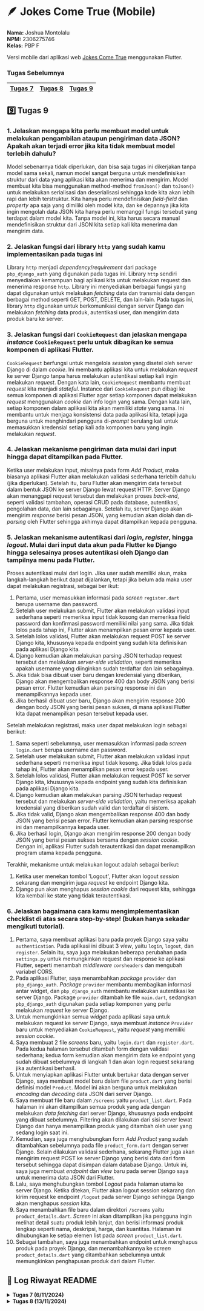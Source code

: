 # 🪶 Jokes Come True (Mobile)
**Nama:**   Joshua Montolalu<br>
**NPM:**    2306275746<br>
**Kelas:**  PBP F<br>

Versi mobile dari aplikasi web [Jokes Come True](https://github.com/HamletJr/jokes-come-true) menggunakan Flutter.

### Tugas Sebelumnya
| [Tugas 7](#7️⃣-tugas-7) | [Tugas 8](#8️⃣-tugas-8) | [Tugas 9](#9️⃣-tugas-9)
| - | - | - |

## 9️⃣ Tugas 9
### 1. Jelaskan mengapa kita perlu membuat model untuk melakukan pengambilan ataupun pengiriman data JSON? Apakah akan terjadi error jika kita tidak membuat model terlebih dahulu?
Model sebenarnya tidak diperlukan, dan bisa saja tugas ini dikerjakan tanpa model sama sekali, namun model sangat berguna untuk mendefinisikan struktur dari data yang aplikasi kita akan menerima dan mengirim. Model membuat kita bisa menggunakan method-method `fromJson()` dan `toJson()` untuk melakukan serialisasi dan deserialisasi sehingga kode kita akan lebih rapi dan lebih terstruktur. Kita hanya perlu mendefinisikan *field-field* dan *property* apa saja yang dimiliki oleh model kita, dan ke depannya jika kita ingin mengolah data JSON kita hanya perlu memanggil fungsi tersebut yang terdapat dalam model kita. Tanpa model ini, kita harus secara manual mendefinisikan struktur dari JSON kita setiap kali kita menerima dan mengirim data.

### 2. Jelaskan fungsi dari library `http` yang sudah kamu implementasikan pada tugas ini
Library `http` menjadi *dependency*/*requirement* dari package `pbp_django_auth` yang digunakan pada tugas ini. Library `http` sendiri menyediakan kemampuan bagi aplikasi kita untuk melakukan request dan menerima response `http`. Library ini menyediakan berbagai fungsi yang dapat digunakan untuk melakukan *fetching* data dan transmisi data dengan berbagai method seperti GET, POST, DELETE, dan lain-lain. Pada tugas ini, library `http` digunakan untuk berkomunikasi dengan server Django dan melakukan *fetching* data produk, autentikasi user, dan mengirim data produk baru ke server. 

### 3. Jelaskan fungsi dari `CookieRequest` dan jelaskan mengapa *instance* `CookieRequest` perlu untuk dibagikan ke semua komponen di aplikasi Flutter.
`CookieRequest` berfungsi untuk mengelola *session* yang disetel oleh server Django di dalam *cookie*. Ini membantu aplikasi kita untuk melakukan *request* ke server Django tanpa harus melakukan autentikasi setiap kali ingin melakukan *request*. Dengan kata lain, `CookieRequest` membantu membuat *request* kita menjadi *stateful*. Instance dari `CookieRequest` pun dibagi ke semua komponen di aplikasi Flutter agar setiap komponen dapat melakukan *request* menggunakan *cookie* dan info login yang sama. Dengan kata lain, setiap komponen dalam aplikasi kita akan memiliki *state* yang sama. Ini membantu untuk menjaga konsistensi data pada aplikasi kita, tetapi juga berguna untuk menghindari pengguna di-*prompt* berulang kali untuk memasukkan kredensial setiap kali ada komponen baru yang ingin melakukan *request*.

### 4. Jelaskan mekanisme pengiriman data mulai dari input hingga dapat ditampilkan pada Flutter.
Ketika user melakukan input, misalnya pada form *Add Product*, maka biasanya aplikasi Flutter akan melakukan validasi sederhana terlebih dahulu (jika diperlukan). Setelah itu, baru Flutter akan mengirim data tersebut dalam bentuk JSON ke server Django lewat request HTTP. Server Django akan menanggapi request tersebut dan melakukan proses *back-end*, seperti validasi tambahan, operasi CRUD pada database, autentikasi, pengolahan data, dan lain sebagainya. Setelah itu, server Django akan mengirim *response* berisi pesan JSON, yang kemudian akan diolah dan di-*parsing* oleh Flutter sehingga akhirnya dapat ditampilkan kepada pengguna.

### 5. Jelaskan mekanisme autentikasi dari *login*, *register*, hingga *logout*. Mulai dari input data akun pada Flutter ke Django hingga selesainya proses autentikasi oleh Django dan tampilnya menu pada Flutter.
Proses autentikasi mulai dari login. Jika user sudah memiliki akun, maka langkah-langkah berikut dapat dijalankan, tetapi jika belum ada maka user dapat melakukan registrasi, sebagai ber  ikut:
1. Pertama, user memasukkan informasi pada *screen* `register.dart` berupa username dan password. 
2. Setelah user melakukan submit, Flutter akan melakukan validasi input sederhana seperti memeriksa input tidak kosong dan memeriksa field password dan konfirmasi password memiliki nilai yang sama. Jika tidak lolos pada tahap ini, Flutter akan menampilkan pesan error kepada user.
3. Setelah lolos validasi, Flutter akan melakukan request POST ke server Django kita, khususnya kepada endpoint yang sudah kita definisikan pada aplikasi Django kita.
4. Django kemudian akan melakukan parsing JSON terhadap request tersebut dan melakukan *server-side validation*, seperti memeriksa apakah username yang diinginkan sudah terdaftar dan lain sebagainya.
5. Jika tidak bisa dibuat user baru dengan kredensial yang diberikan, Django akan mengembalikan response 400 dan body JSON yang berisi pesan error. Flutter kemudian akan parsing response ini dan menampilkannya kepada user.
6. Jika berhasil dibuat user baru, Django akan mengirim response 200 dengan body JSON yang berisi pesan sukses, di mana aplikasi Flutter kita dapat menampilkan pesan tersebut kepada user.

Setelah melakukan registrasi, maka user dapat melakukan login sebagai berikut:
1. Sama seperti sebelumnya, user memasukkan informasi pada *screen* `login.dart` berupa username dan password.
2. Setelah user melakukan submit, Flutter akan melakukan validasi input sederhana seperti memeriksa input tidak kosong. Jika tidak lolos pada tahap ini, Flutter akan menampilkan pesan error kepada user.
3. Setelah lolos validasi, Flutter akan melakukan request POST ke server Django kita, khususnya kepada endpoint yang sudah kita definisikan pada aplikasi Django kita.
4. Django kemudian akan melakukan parsing JSON terhadap request tersebut dan melakukan *server-side validation*, yaitu memeriksa apakah kredensial yang diberikan sudah valid dan terdaftar di sistem.
5. Jika tidak valid, Django akan mengembalikan response 400 dan body JSON yang berisi pesan error. Flutter kemudian akan parsing response ini dan menampilkannya kepada user.
6. Jika berhasil login, Django akan mengirim response 200 dengan body JSON yang berisi pesan sukses bersama dengan *session cookie*. Dengan ini, aplikasi Flutter sudah terautentikasi dan dapat menampilkan program utama kepada pengguna.

Terakhir, mekanisme untuk melakukan logout adalah sebagai berikut:
1. Ketika user menekan tombol 'Logout', Flutter akan logout *session* sekarang dan mengirim juga *request* ke endpoint Django kita.
2. Django pun akan menghapus *session cookie* dari request kita, sehingga kita kembali ke state yang tidak terautentikasi.

### 6. Jelaskan bagaimana cara kamu mengimplementasikan checklist di atas secara step-by-step! (bukan hanya sekadar mengikuti tutorial).
1. Pertama, saya membuat aplikasi baru pada proyek Django saya yaitu `authentication`. Pada aplikasi ini dibuat 3 *view*, yaitu `login`, `logout`, dan `register`. Selain itu, saya juga melakukan beberapa perubahan pada `settings.py` untuk memungkinkan request dan response ke aplikasi Flutter, seperti menambah *middleware* `corsheaders` dan mengubah variabel CORS.
2. Pada aplikasi Flutter, saya menambahkan *package* `provider` dan `pbp_django_auth`. *Package* `provider` membantu membagikan informasi antar widget, dan `pbp_django_auth` membantu melakukan autentikasi ke server Django. Package `provider` ditambah ke file `main.dart`, sedangkan `pbp_django_auth` digunakan pada setiap komponen yang perlu melakukan *request* ke server Django.
3. Untuk memungkinkan semua *widget* pada aplikasi saya untuk melakukan request ke server Django, saya membuat *instance* `Provider` baru untuk menyediakan `CookieRequest`, yaitu *request* yang memiliki *session cookie*. 
4. Saya membuat 2 file *screens* baru, yaitu `login.dart` dan `register.dart`. Pada kedua halaman tersebut ditambah form dengan validasi sederhana; kedua form kemudian akan mengirim data ke endpoint yang sudah dibuat sebelumnya di langkah 1 dan akan login request sekarang jika autentikasi berhasil.
5. Untuk menyiapkan aplikasi Flutter untuk bertukar data dengan server Django, saya membuat model baru dalam file `product.dart` yang berisi definisi model `Product`. Model ini akan berguna untuk melakukan *encoding* dan *decoding* data JSON dari server Django.
6. Saya membuat file baru dalam `/screens` yaitu `product_list.dart`. Pada halaman ini akan ditampilkan semua produk yang ada dengan melakukan *data fetching* dari server Django, khususnya pada endpoint yang dibuat sebelumnya. Filtering akan dilakukan dari sisi server lewat Django dan hanya menampilkan produk yang ditambah oleh user yang sedang login saat ini.
7. Kemudian, saya juga menghubungkan form *Add Product* yang sudah ditambahkan sebelumnya pada file `product_form.dart` dengan server Django. Selain dilakukan validasi sederhana, sekarang Flutter juga akan mengirim request POST ke server Django yang berisi data dari form tersebut sehingga dapat disimpan dalam database Django. Untuk ini, saya juga membuat *endpoint* dan *view* baru pada server Django saya untuk menerima data JSON dari Flutter.
8. Lalu, saya menghubungkan tombol *Logout* pada halaman utama ke server Django. Ketika ditekan, Flutter akan logout session sekarang dan kirim request ke endpoint `/logout` pada server Django sehingga Django akan menghapus *session* kita.
9. Saya menambahkan file baru dalam direktori `/screens` yaitu `product_details.dart`. *Screen* ini akan ditampilkan jika pengguna ingin melihat detail suatu produk lebih lanjut, dan berisi informasi produk lengkap seperti nama, deskripsi, harga, dan kuantitas. Halaman ini dihubungkan ke setiap elemen list pada *screen* `product_list.dart`.
10. Sebagai tambahan, saya juga menambahkan endpoint untuk menghapus produk pada proyek Django, dan menambahkannya ke *screen* `product_details.dart` yang ditambahkan sebelumnya untuk memungkinkan penghapusan produk dari dalam Flutter.


## 📜 Log Riwayat README

<details>
<summary><b>Tugas 7 (6/11/2024)</b></summary>

## 7️⃣ Tugas 7
### 1. Jelaskan apa yang dimaksud dengan *stateless widget* dan *stateful widget*, dan jelaskan perbedaan dari keduanya.
- ***Stateless widget***<br>
*Stateless widget* adalah *widget* yang tidak memiliki *state*. Dengan kata lain, *widget* dalam kategori ini tidak dapat berubah selama penggunaan aplikasi. Ini membuat *stateless widget* cocok untuk konten statis yang tidak akan berubah. Contoh *widget* yang *stateless* adalah `Icon` dan `Text`.

- ***Stateful widget***<br>
Stateful widget adalah *widget* yang memiliki *state*. Berbeda dengan *stateless widget*, *widget* jenis ini dapat berubah secara dinamis selama penggunaan aplikasi, baik itu deskripsinya maupun *property* lain, lewat objek `State` yang dimilikinya. Contohnya adalah widget `Slider`, yang dapat berubah penampilannya ketika digeser oleh pengguna, `Radio`, `Form`, `TextField`, dan lain sebagainya. 

### 2. Sebutkan *widget* apa saja yang kamu gunakan pada proyek ini dan jelaskan fungsinya.
Beberapa *widget* yang saya buat pada proyek ini adalah:
1. `MyApp`: Merupakan *widget* dasar (`MaterialApp`) yang menampung semua *widget* lain pada aplikasi. 
2. `MyHomepage`: Merupakan *widget* yang akan menampilkan *view homepage*.
3. `InfoCard`: Merupakan *widget* yang menampilkan `Card` yang berisi informasi seperti NPM, nama, dan kelas.
4. `ItemCard`: Merupakan *widget* yang menampung `InkWell` yang jika ditekan akan menampilkan `SnackBar`. 

Selain itu, *widget* di atas menggunakan beberapa *widget* dari Flutter, yaitu:
1. `MaterialApp`: *Widget* yang menjadi basis dari sebuah Material app.
2. `Scaffold`: *Widget* yang mengimplementasikan struktur *layout* dasar dari Material Design.
3. `AppBar`: *Widget* yang berada pada posisi atas aplikasi dan memiliki *toolbar* yang dapat memuat *widget* lain. Pada aplikasi ini, `AppBar` hanya menampilkan judul aplikasi. 
4. `Text`: *Widget* yang menampilkan teks di layar.
5. `TextStyle`: *Widget* yang mengandung *property style* dari teks, seperti *font size*, *weight*, dan warna.
6. `Icons`: *Widget* yang menampilkan ikon *built-in* dari Flutter.
7. `Row`: *Widget* yang dapat menyusun *widget* lain secara horizontal dalam baris.
8. `Column`: *Widget* yang dapat menyusun *widget* lain secara vertikal dalam kolom.
9. `SizedBox`: *Widget* yang memiliki bentuk kotak dengan tinggi dan lebar tertentu.
10. `Padding`: *Widget* yang memberikan *padding* pada *widget* lain.
11. `EdgeInsets`: *Widget* yang dapat digabungkan dengan `Padding` untuk memberi jarak dalam *widget*. 
12. `GridView`: *Widget* yang dapat menyusun *widget* lain dalam bentuk *grid*.
13. `Center`: *Widget* yang dapat memposisikan *widget* lain di tengah.
14. `Card`: *Widget* yang berbentuk segiempat dan dapat berisi sekumpulan informasi dan *action*. 
15. `Container`: *Widget* yang dapat menampung *widget* lain dengan *padding*, *margin*, tinggi, dan lebar tertentu. `Container` juga dapat mendefinisikan *property* lain pada *child* seperti penampilan (*painting*).
16. `MediaQuery`: *Widget* yang dapat di-*query* untuk mendapatkan informasi tentang *media* di mana aplikasi kita sedang berjalan, misalnya ukuran layar *media*-nya.
17. `InkWell`: *Widget* yang *responsive* terhadap sentuhan layar dan menampilkan animasi "ink" yang memenuhi *widget ancestor*-nya ketika ditekan.
18. `ScaffoldMessenger`: *Widget* yang mengatur *widget* `SnackBar` lain.
19. `SnackBar`: *Widget* yang menampilkan pesan singkat di posisi bawah aplikasi.

### 3. Apa fungsi dari `setState()`? Jelaskan variabel apa saja yang dapat terdampak dengan fungsi tersebut.
Fungsi `setState()` berfungsi untuk memberi tahu Flutter bahwa sebuah *widget stateful* telah berubah *state*-nya sehingga perlu di-*render* ulang oleh Flutter. Fungsi `setState()` sendiri dapat mengubah variabel-variabel yang dimiliki oleh sebuah *widget* (misalnya variabel `counter` pada *demo* Flutter yang dapat di-*increment* ketika ditekan) atau variabel-variabel lainnya yang menjadi bagian dari objek `State` dan digunakan dalam method `build()`.

### 4. Jelaskan perbedaan antara `const` dengan `final`.
`const` dan `final` sama-sama digunakan untuk menandakan sebuah variabel yang tidak dapat diganti. Namun, `const` sendiri merupakan sebuah *compile-time constant*, yang berarti nilai pada sebuah variabel `const` **harus** diketahui saat kode ingin di-*compile*. Sementara itu, `final` digunakan untuk variabel yang nilainya hanya diketahui pada *runtime*, yang artinya nilainya diketahui ketika kodenya dijalankan. Salah satu contoh di mana `const` dapat digunakan adalah untuk mendefinisikan konstanta matematika seperti berikut:
```Dart
const pi = 3.14;        // Memiliki nilai jelas saat compile time
const tau = 2 * pi;     // Dapat dihitung saat compile-time karena menggunakan variabel const lain
```
Salah satu contoh di mana `const` **tidak** dapat digunakan adalah sebagai berikut:
```Dart
const date = DateTime.now();    // Ini akan memberikan error karena variabel date hanya dapat diketahui nilainya setelah DateTime.now() dijalankan

final date = DateTime.now();    // Pada kasus ini, keyword final harus digunakan karena final memperbolehkan nilai suatu variabel diinisialisasi pada saat runtime
```
Selain kedua contoh di atas, ada juga beberapa perbedaan lain antara `const` dan `final`. Misalnya, `const` tidak dapat digunakan untuk *instance variable*, sedangkan `final` bisa. Kemudian, objek yang diinisialisasi ke variabel `const` otomatis akan bersifat `const` juga, bersama dengan semua elemen dan *field* di dalamnya, sehingga objek tersebut bersifat sepenuhnya *immutable*. Sementara itu, objek yang diinisialisasi ke variabel `final` tidak otomatis bersifat `final`, sehingga walaupun variabel itu sendiri tidak bisa diubah, isi dari objek yang disimpan dapat berubah, seperti *field*-nya dan lain-lain. 

### 5. Jelaskan bagaimana cara kamu mengimplementasikan checklist-checklist di atas.
1. Pertama, saya membuat proyek Flutter baru dengan perintah `flutter create jokes_come_true`.
2. Kemudian, saya merapikan struktur proyek dengan memisahkan isi file `main.dart` menjadi file sendiri, yaitu `menu.dart`. Ini dilakukan untuk memisahkan *logic* untuk komponen aplikasi yang berbeda-beda agar lebih rapi dan mudah di-*maintain*.
3. Saya mengubah judul dari aplikasi di `main.dart` menjadi *Jokes Come True*.
4. Pada file `menu.dart`, saya menambah *widget stateless* baru yaitu `MyHomepage` untuk menyimpan *widget-widget* lain yang akan digunakan pada *view homepage*.
5. Saya menambah *widget* `InfoCard` untuk menyimpan informasi NPM, kelas, dan nama. *Widget* ini menggunakan widget `Card` dan `Text` dari Flutter.
6. Kemudian, saya menambah *widget* `ItemCard` yang akan menyimpan tombol-tombol yang dapat ditekan. *Widget* ini menggunakan *widget* `InkWell` dari Flutter dan ditambah ikon dan teks yang sesuai. Selain itu, ada *property* `onTap` yang akan menampilkan `SnackBar` yang berisi pesan ketika tombol ditekan. Untuk mengatur isi dari setiap `ItemCard`, dibuat *class* baru yaitu `ItemHomepage`. *Class* ini mengandung 3 *instance variable*: ikon, teks, dan warna. Nantinya, `ItemCard` akan menerima sebuah *instance* `ItemHomepage` agar isinya dapat disesuaikan dengan yang diinginkan. Saya membuat tiga tombol untuk melihat produk, menambah produk, dan logout dengan warna biru, hijau, dan merah berturut-turut.
7. Widget `ItemCard` dan `InfoCard` ditambahkan ke `MyHomepage` dan disusun menggunakan `Row`, `Column`, dan `GridView`. Posisi diatur menggunakan `Padding` dan *property-property* lain yang sesuai.
8. Saya membuat repositori baru di GitHub dan melakukan *add-commit-push*.

🕛 **Terakhir di-*update*:** 5 November 2024
</details>

<details>
<summary><b>Tugas 8 (13/11/2024)</b></summary>

## 8️⃣ Tugas 8
### 1. Apa kegunaan `const` di Flutter? Jelaskan apa keuntungan ketika menggunakan `const` pada kode Flutter. Kapan sebaiknya kita menggunakan `const`, dan kapan sebaiknya tidak digunakan?
Seperti yang pernah disebut sebelumnya, `const` dalam Flutter berguna untuk menetapkan sebuah *compile-time constant*, atau konstanta yang diketahui saat di-*compile*. Ini berguna ketika kita ingin memberitahu Flutter bahwa suatu variabel tidak akan berubah nilainya selama berjalannya program kita. Misalnya, pada `menu.dart`, digunakan *widget* `Text` untuk judul `AppBar` yang didefinisikan sebagai berikut:
```Dart
return Scaffold(
    appBar: AppBar(
    title: const Text(
        'Jokes Come True',
        style: TextStyle(
        color: Colors.white,
        fontWeight: FontWeight.bold,
        ),
    ),
    ...
    ),
)
```
Pada contoh di atas, diberi modifier `const` pada `Text` sehingga *property* `title` pada `AppBar` akan selalu merupakan sebuah *widget* `Text`. Tidak hanya itu, `const` menjamin bahwa isi variabel tersebut (*property*-nya) tidak akan berubah juga selama berjalannya aplikasi. Ini berarti isi *widget* `Text` juga tidak akan berubah, baik itu teksnya, *style*-nya, *color*-nya, dan semua *property* lainnya. Keuntungan menggunakan `const` dalam Flutter adalah Flutter tidak perlu melakukan *render* atau *build* ulang terhadap *widget* tersebut karena pasti tidak berubah. Selain itu, `const` juga mencegah kita dan developer lain untuk mengubah tanpa sengaja *widget* atau variabel yang seharusnya tidak berubah. `const` sebaiknya digunakan untuk *widget-widget* dan variabel-variabel yang **tidak diharapkan untuk berubah nilai-nya, khususnya saat di-*compile***. Seperti contoh di atas, judul dari aplikasi saya seharusnya tetap *Jokes Come True* selama berjalannya aplikasi, sehingga diberi modifier `const`. Sebaliknya, `const` tidak dapat digunakan untuk variabel yang tidak diketahui nilainya saat di-*compile* (gunakan `final` untuk *run-time constant*) atau variabel yang akan berubah terus, seperti *counter* pada demo Flutter.

### 2. Jelaskan dan bandingkan penggunaan *Column* dan *Row* pada Flutter. Berikan contoh implementasi dari masing-masing layout widget ini!
*Widget* `Column` digunakan untuk menyusun *widget* lain secara vertikal, sedangkan `Row` digunakan untuk menyusun elemen secara horizontal. Masing-masing elemen memiliki `mainAxisAlignment` (yang mengatur penempatan sejajar dengan arah masing-masing) dan `crossAxisAlignment` (yang mengatur penempatan secara tegak lurus dengan arah masing-masing).

Untuk contoh implementasinya ada dalam `menu.dart`, yaitu:
```Dart
child: Column(
        crossAxisAlignment: CrossAxisAlignment.center,
        children: [
        Row(                            // Elemen kolom ke-1
            mainAxisAlignment: MainAxisAlignment.spaceEvenly,
            children: [
            InfoCard(title: 'NPM', content: npm),           // Elemen row ke-1
            InfoCard(title: 'Name', content: name),         // Elemen row ke-2
            InfoCard(title: 'Class', content: className),   // Elemen row ke-3
            ],
        ),
        const SizedBox(height: 16.0),   // Elemen kolom ke-2
        Center(                         // Elemen kolom ke-3
            child: Column(
                ...     // Elemen-elemen lain dalam kolom
            )
        )
        ]
    )
```
Dapat dilihat bahwa kedua widget tersebut dapat digunakan secara bersamaan dan di-*nesting* untuk penataan *widget* yang lebih tepat dan akurat. Terdapat `Column` pada level paling luar untuk menyimpan semua *widget* lain, kemudian disusun 3 *widget* di dalamnya secara vertikal, yaitu `Row`, `SizedBox`, dan `Center`. `Row` pun menyusun *widget* lain secara horizontal di dalamnya, yaitu `InfoCard`. Kemudian, ada `SizedBox` sebagai elemen ke-2 dan terakhir ada `Center` yang akan menempatkan *child widget*-nya di tengah. Dan ternyata ia menyimpan sebuah *widget* `Column` lain! Jadi widget `Row` dan `Column` dapat digunakan bersamaan untuk menata *widget* dalam Flutter.

### 3. Sebutkan apa saja elemen input yang kamu gunakan pada halaman *form* yang kamu buat pada tugas kali ini. Apakah terdapat elemen input Flutter lain yang tidak kamu gunakan pada tugas ini? Jelaskan!
Pada tugas ini, saya hanya menggunakan elemen input `TextArea` untuk menerima input teks. Namun, elemen input Flutter tidak hanya terbatas pada `TextArea`, tetapi ada banyak elemen input lain yang dapat digunakan antara lain: 
- `Radio`: Untuk menerima satu input saja dari beberapa pilihan tertentu.
- `Slider`: Untuk menerima input dalam batasan tertentu.
- `DatePicker`: Untuk menerima input tanggal.
- `TimePicker`: Untuk menerima input waktu.
- `Switch`: Untuk menyediakan beberapa parameter yang dapat "dinyalakan" atau "dimatikan".
- `Checkbox`: Mirip dengan `Switch`, menyediakan beberapa parameter yang dapat di-*toggle*.
- ...dan masih banyak lagi.

### 4. Bagaimana cara kamu mengatur tema (*theme*) dalam aplikasi Flutter agar aplikasi yang dibuat konsisten? Apakah kamu mengimplementasikan tema pada aplikasi yang kamu buat?
Untuk mengatur tema dalam aplikasi Flutter, Flutter menyediakan class `ThemeData` yang dapat didefinisikan dalam *widget* `MaterialApp`. Flutter akan menyimpan dan menggunakan definisi tema yang kita tentukan di sini, seperti warna dan font, sebagai default ketika kita tidak mendefinisikan tema khusus untuk *widget* dalam aplikasi kita. Sebaiknya *default theme* yang kita definisikan menggunakan `ThemeData` ini digunakan jika tidak ada keperluan *styling* khusus agar tema visual aplikasi kita tetap terjaga dan konsisten. Pada aplikasi saya, saya mendefinisikan tema warna dari aplikasi saya sebagai warna biru dalam `main.dart`. 
```Dart
theme: ThemeData(
    colorScheme: ColorScheme.fromSwatch(
        primarySwatch: Colors.lightBlue,
    ).copyWith(secondary: Colors.lightBlue[400]),
),
```
Ini pun digunakan dalam *widget-widget* lain dalam aplikasi saya seperti pada `AppBar` dan `Drawer` menggunakan baris berikut:
```Dart
color: Theme.of(context).colorScheme.primary
```
Dengan demikian, widget-widget pada aplikasi saya tetap konsisten dan mengikuti warna yang ditetapkan dalam `main.dart`, bahkan jika saya misalnya ingin mengubah temanya ke warna hijau di kemudian hari.

### 5. Bagaimana cara kamu menangani navigasi dalam aplikasi dengan banyak halaman pada Flutter?
Untuk menangani navigasi dengan banyak halaman pada Flutter, kita dapat menggunakan *widget* yang menyimpan halaman-halaman tersebut, contohnya adalah `Drawer` yang digunakan dalam tugas ini. `Drawer` ini akan menyimpan halaman-halaman yang dapat dikunjungi, dan untuk menangani navigasi antar halaman sendiri, kita dapat menggunakan class `Navigator`. Ada beberapa method yang disediakan untuk navigasi, seperti `Navigator.push()` untuk *push route* baru ke atas *stack* (halaman yang ditampilkan dalam aplikasi otomatis merupakan *route* yang paling atas pada *stack*), `Navigator.pop()` untuk *pop* route teratas dan kembali ke route sebelumnya (jika ada), dan `Navigator.pushReplacement()`, yang akan *push* dan menggantikan *route* yang sekarang. `Navigator` juga menyediakan method lain seperti `Navigator.popUntil()`, `Navigator.pushNamed()`, dan `Navigator.pushNamedAndRemoveUntil()` yang dapat digunakan untuk meningkatkan UX dari aplikasi kita. 

🕛 **Terakhir di-*update*:** 12 November 2024
</details>
